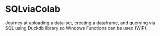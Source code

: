 # SQLviaColab
Journey at uploading a data-set, creating a dataframe, and querying via SQL using Duckdb library so Windows Functions can be used (WIP).
